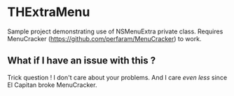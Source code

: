 # THExtraMenu
Sample project demonstrating use of NSMenuExtra private class. Requires MenuCracker (https://github.com/perfaram/MenuCracker) to work.

## What if I have an issue with this ?
Trick question ! I don't care about your problems. And I care *even less* since El Capitan broke MenuCracker.

